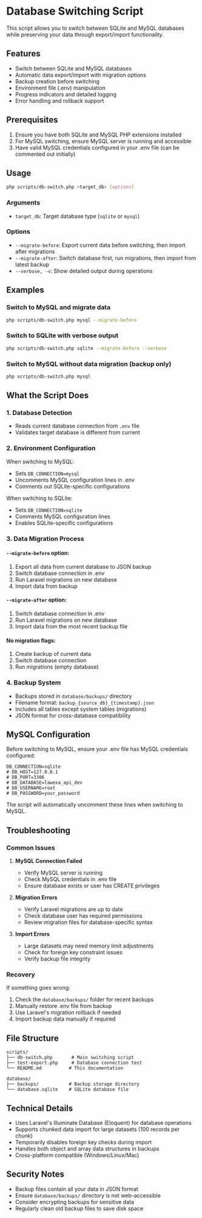 # Database Switching Script

This script allows you to switch between SQLite and MySQL databases while preserving your data through export/import functionality.

## Features

- Switch between SQLite and MySQL databases
- Automatic data export/import with migration options
- Backup creation before switching
- Environment file (.env) manipulation
- Progress indicators and detailed logging
- Error handling and rollback support

## Prerequisites

1. Ensure you have both SQLite and MySQL PHP extensions installed
2. For MySQL switching, ensure MySQL server is running and accessible
3. Have valid MySQL credentials configured in your .env file (can be commented out initially)

## Usage

```bash
php scripts/db-switch.php <target_db> [options]
```

### Arguments
- `target_db`: Target database type (`sqlite` or `mysql`)

### Options
- `--migrate-before`: Export current data before switching, then import after migrations
- `--migrate-after`: Switch database first, run migrations, then import from latest backup
- `--verbose, -v`: Show detailed output during operations

## Examples

### Switch to MySQL and migrate data
```bash
php scripts/db-switch.php mysql --migrate-before
```

### Switch to SQLite with verbose output
```bash
php scripts/db-switch.php sqlite --migrate-before --verbose
```

### Switch to MySQL without data migration (backup only)
```bash
php scripts/db-switch.php mysql
```

## What the Script Does

### 1. Database Detection
- Reads current database connection from `.env` file
- Validates target database is different from current

### 2. Environment Configuration
When switching to MySQL:
- Sets `DB_CONNECTION=mysql`
- Uncomments MySQL configuration lines in .env
- Comments out SQLite-specific configurations

When switching to SQLite:
- Sets `DB_CONNECTION=sqlite`
- Comments MySQL configuration lines
- Enables SQLite-specific configurations

### 3. Data Migration Process

#### `--migrate-before` option:
1. Export all data from current database to JSON backup
2. Switch database connection in .env
3. Run Laravel migrations on new database
4. Import data from backup

#### `--migrate-after` option:
1. Switch database connection in .env
2. Run Laravel migrations on new database  
3. Import data from the most recent backup file

#### No migration flags:
1. Create backup of current data
2. Switch database connection
3. Run migrations (empty database)

### 4. Backup System
- Backups stored in `database/backups/` directory
- Filename format: `backup_{source_db}_{timestamp}.json`
- Includes all tables except system tables (migrations)
- JSON format for cross-database compatibility

## MySQL Configuration

Before switching to MySQL, ensure your .env file has MySQL credentials configured:

```env
DB_CONNECTION=sqlite
# DB_HOST=127.0.0.1
# DB_PORT=3306  
# DB_DATABASE=lawexa_api_dev
# DB_USERNAME=root  
# DB_PASSWORD=your_password
```

The script will automatically uncomment these lines when switching to MySQL.

## Troubleshooting

### Common Issues

1. **MySQL Connection Failed**
   - Verify MySQL server is running
   - Check MySQL credentials in .env file
   - Ensure database exists or user has CREATE privileges

2. **Migration Errors**
   - Verify Laravel migrations are up to date
   - Check database user has required permissions
   - Review migration files for database-specific syntax

3. **Import Errors**
   - Large datasets may need memory limit adjustments
   - Check for foreign key constraint issues
   - Verify backup file integrity

### Recovery

If something goes wrong:
1. Check the `database/backups/` folder for recent backups
2. Manually restore .env file from backup
3. Use Laravel's migration rollback if needed
4. Import backup data manually if required

## File Structure

```
scripts/
├── db-switch.php       # Main switching script
├── test-export.php     # Database connection test
└── README.md          # This documentation

database/
├── backups/           # Backup storage directory
└── database.sqlite    # SQLite database file
```

## Technical Details

- Uses Laravel's Illuminate Database (Eloquent) for database operations
- Supports chunked data import for large datasets (100 records per chunk)
- Temporarily disables foreign key checks during import
- Handles both object and array data structures in backups
- Cross-platform compatible (Windows/Linux/Mac)

## Security Notes

- Backup files contain all your data in JSON format
- Ensure `database/backups/` directory is not web-accessible
- Consider encrypting backups for sensitive data
- Regularly clean old backup files to save disk space